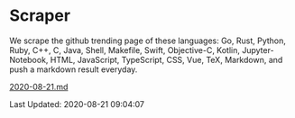 # Scraper

We scrape the github trending page of these languages: Go, Rust, Python, Ruby, C++, C, Java, Shell, Makefile, Swift, Objective-C, Kotlin, Jupyter-Notebook, HTML, JavaScript, TypeScript, CSS, Vue, TeX, Markdown, and push a markdown result everyday.

[2020-08-21.md](https://github.com/yangwenmai/github-trending-backup/blob/master/2020-08-21.md)

Last Updated: 2020-08-21 09:04:07